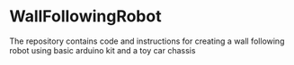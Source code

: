# WallFollowingRobot
The repository contains code and instructions for creating a wall following robot using basic arduino kit and a toy car chassis
